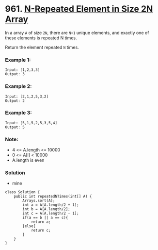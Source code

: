 # 961. [N-Repeated Element in Size 2N Array](https://leetcode.com/problems/n-repeated-element-in-size-2n-array/)

In a array `A` of size `2N`, there are `N+1` unique elements, and exactly one of these elements is repeated N times.

Return the element repeated `N` times.

 

### Example 1:
    Input: [1,2,3,3]
    Output: 3

### Example 2:
    Input: [2,1,2,5,3,2]
    Output: 2

### Example 3:
    Input: [5,1,5,2,5,3,5,4]
    Output: 5
 

### Note:
* 4 <= A.length <= 10000
* 0 <= A[i] < 10000
* A.length is even


### Solution

* mine
```
class Solution {
    public int repeatedNTimes(int[] A) {
        Arrays.sort(A);
        int a = A[A.length/2 + 1];
        int b = A[A.length/2];
        int c = A[A.length/2 - 1];
        if(a == b || a == c){
            return a;
        }else{
            return c;
        }
    }
}
```
